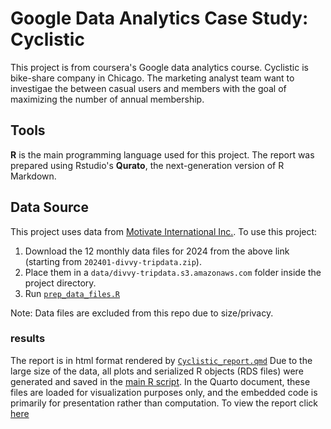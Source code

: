 # Google Data Analytics Case Study: Cyclistic
This project is from coursera's Google data analytics course. Cyclistic is bike-share company in Chicago. The marketing analyst team want to investigae the between casual users and members with the goal of maximizing the number of annual membership.
## Tools
**R** is the main programming language used for this project. The report was prepared using Rstudio's **Qurato**, the next-generation version of R Markdown.
## Data Source
This project uses data from [Motivate International Inc.](https://divvy-tripdata.s3.amazonaws.com/index.html). 
To use this project:

1. Download the 12 monthly data files for 2024 from the above link (starting from `202401-divvy-tripdata.zip`).
2. Place them in a `data/divvy-tripdata.s3.amazonaws.com` folder inside the project directory.
3. Run [`prep_data_files.R`](prep_data_files.R)

Note: Data files are excluded from this repo due to size/privacy.

### results
The report is in html format rendered by [`Cyclistic_report.qmd`](Cyclistic_report.qmd) Due to the large size of the data, all plots and serialized R objects (RDS files) were generated and saved in the [main R script](R_main_code.R).
In the Quarto document, these files are loaded for visualization purposes only, and the embedded code is primarily for presentation rather than computation.
To view the report click [here](https://sinamoba.github.io/Cyclistic_Case_Study/Cyclistic_report.html)
